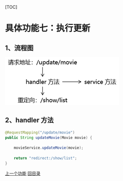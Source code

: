 [TOC]

# 具体功能七：执行更新

## 1、流程图

![images](../images/img029.png)



## 2、handler 方法

```java
@RequestMapping("/update/movie")
public String updateMovie(Movie movie) {
    
    movieService.updateMovie(movie);
    
    return "redirect:/show/list";
}
```



[上一个功能](feature06.html) [回目录](../verse06.html)